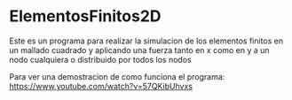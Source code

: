# ElementosFinitos2D
Este es un programa para realizar la simulacion de los elementos finitos en un mallado cuadrado y aplicando una fuerza tanto en x como en y a un nodo cualquiera o distribuido por todos los nodos

Para ver una demostracion de como funciona el programa:
https://www.youtube.com/watch?v=57QKibUhvxs
